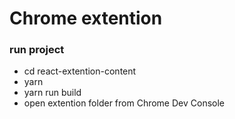 # Chrome extention

### run project
- cd react-extention-content
- yarn
- yarn run build
- open extention folder from Chrome Dev Console
